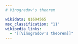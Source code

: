 ```yaml
---
# Vinogradov's theorem

wikidata: Q1694565
msc_classification: "11"
wikipedia_links:
  - "[[Vinogradov's theorem]]"
---
```

